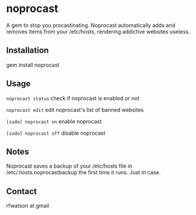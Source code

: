 noprocast
=========

A gem to stop you procastinating. Noprocast automatically adds and removes items from your /etc/hosts, rendering addictive websites useless.

Installation
------------

gem install noprocast

Usage
-----

`noprocast status` check if noprocast is enabled or not

`noprocast edit` edit noprocast's list of banned websites

`[sudo] noprocast on` enable noprocast

`[sudo] noprocast off` disable noprocast

Notes
-----

Noprocast saves a backup of your /etc/hosts file in /etc/.hosts.noprocastbackup the first time it runs. Just in case.

Contact
-------

rfwatson at gmail

